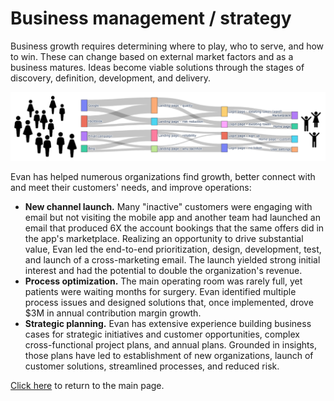 #  Business management / strategy 


Business growth requires determining where to play, who to serve, and how to win. These can change based on external market factors and as a business matures. Ideas become viable solutions through the stages of discovery, definition, development, and delivery.

<p align="center">
  <img src="images/customer flow logo.png?raw=true"/>
</p>

Evan has helped numerous organizations find growth, better connect with and meet their customers' needs, and improve operations:
* **New channel launch.** Many "inactive" customers were engaging with email but not visiting the mobile app and another team had launched an email that produced 6X the account bookings that the same offers did in the app's marketplace. Realizing an opportunity to drive substantial value, Evan led the end-to-end prioritization, design, development, test, and launch of a cross-marketing email. The launch yielded strong initial interest and had the potential to double the organization's revenue.
* **Process optimization.** The main operating room was rarely full, yet patients were waiting months for surgery. Evan identified multiple process issues and designed solutions that, once implemented, drove $3M in annual contribution margin growth.
* **Strategic planning.** Evan has extensive experience building business cases for strategic initiatives and customer opportunities, complex cross-functional project plans, and annual plans. Grounded in insights, those plans have led to establishment of new organizations, launch of customer solutions, streamlined processes, and reduced risk.

[Click here](/index) to return to the main page.
